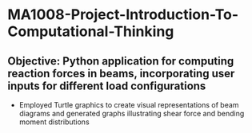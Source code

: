 # MA1008-Project-Introduction-To-Computational-Thinking

## Objective: Python application for computing reaction forces in beams, incorporating user inputs for different load configurations

- Employed Turtle graphics to create visual representations of beam diagrams and generated graphs illustrating shear 
force and bending moment distributions

